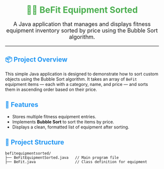 <!-- README.md -->

<h1 align="center" style="color:#4CAF50;">🏋️‍♀️ BeFit Equipment Sorted</h1>

<p align="center" style="font-size:18px;">
  A Java application that manages and displays fitness equipment inventory sorted by price using the Bubble Sort algorithm.
</p>

<hr style="border-top: 1px solid #ccc;">

<h2 style="color:#2196F3;">📦 Project Overview</h2>

<p>
  This simple Java application is designed to demonstrate how to sort custom objects using the Bubble Sort algorithm.
  It takes an array of <code>BeFit</code> equipment items — each with a category, name, and price — and sorts them in ascending order based on their price.
</p>

<h2 style="color:#2196F3;">🚀 Features</h2>
<ul>
  <li>Stores multiple fitness equipment entries.</li>
  <li>Implements <strong>Bubble Sort</strong> to sort the items by price.</li>
  <li>Displays a clean, formatted list of equipment after sorting.</li>
</ul>

<h2 style="color:#2196F3;">📁 Project Structure</h2>

```plaintext
befitequipmentsorted/
├── BeFitEquipmentSorted.java   // Main program file
├── BeFit.java                  // Class definition for equipment
